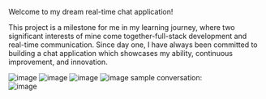 ﻿Welcome to my dream real-time chat application! 

This project is a milestone for me in my learning journey, where two significant interests of mine come together-full-stack development and real-time communication. Since day one, I have always been committed to building a chat application which showcases my ability, continuous improvement, and innovation.

![image](https://github.com/user-attachments/assets/cc9cbb3a-0f7f-4a5e-ab0c-5407e31f0643) ![image](https://github.com/user-attachments/assets/295f4a7f-98b1-4364-bf09-7b918eb67537) 
![image](https://github.com/user-attachments/assets/378a1a0c-68bf-4ed5-b645-518f2beb8dd0)
![image](https://github.com/user-attachments/assets/c44bb75c-9917-4c9e-b593-24fbae393515)
sample conversation:  
![image](https://github.com/user-attachments/assets/979beeb9-65e6-4d38-bb6c-d49a6850c2e2)



